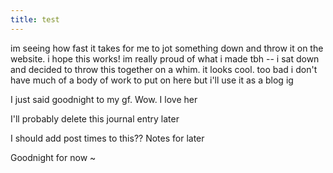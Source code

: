 ```yaml
---
title: test
---
```

im seeing how fast it takes for me to jot something down and throw it on the website. i hope this works! im really proud of what i made tbh -- i sat down and decided to throw this together on a whim. it looks cool. too bad i don't have much of a body of work to put on here but i'll use it as a blog ig

I just said goodnight to my gf. Wow. I love her

I'll probably delete this journal entry later

I should add post times to this?? Notes for later

Goodnight for now ~
